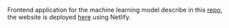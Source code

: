 Frontend application for the machine learning model describe in this [repo](https://github.com/cgMuro/youtube-emotions), the website is deployed [here](https://youtube-emotions.netlify.app/) using Netlify.